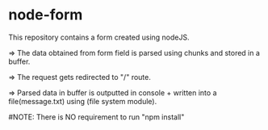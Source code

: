 # node-form

This repository contains a form created using nodeJS.

=> The data obtained from form field is parsed using chunks and stored in a buffer. 

=> The request gets redirected to "/" route.

=> Parsed data in buffer is outputted in console + written into a file(message.txt) using (file system module).

#NOTE: There is NO requirement to run "npm install"